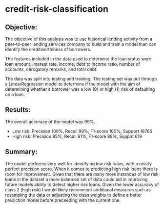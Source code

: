 # credit-risk-classification

## Objective:
The objective of this analysis was to use historical lending activity from a peer-to-peer lending services company to build and train a model than can identify the creditworthiness of borrowers.

The features included in the data used to determine the loan status were loan amount, interest rate, income, debt to income ratio, number of accounts, derogatory remarks, and total debt.

The data was split into testing and training. The testing set was put through a LinearRegression model to determine if the model with the aim of determining whether a borrower was a low (0) or high (1) risk of defaulting on a loan. 

## Results:
The overall accuracy of the model was 99%. 
* Low risk: Precision 100%, Recall 99%, F1-score 100%, Support 18765
* High risk: Precision 85%, Recall 91%, F1-score 88%, Suppot 619

## Summary:
The model performs very well for identifying low risk loans, with a nearly perfect precision score. When it comes to predicting high risk loans there is room for improvement. Given that there are many more instances of low risk loans in the dataset a more balanced set of data could aid in improving future models ability to detect higher risk loans. Given the lower accuracy of class 2 (high risk) I would likely recomment additional measures such as resampling the data or adjusting the class weights to define a better prediction model before preceeding with the current one. 

